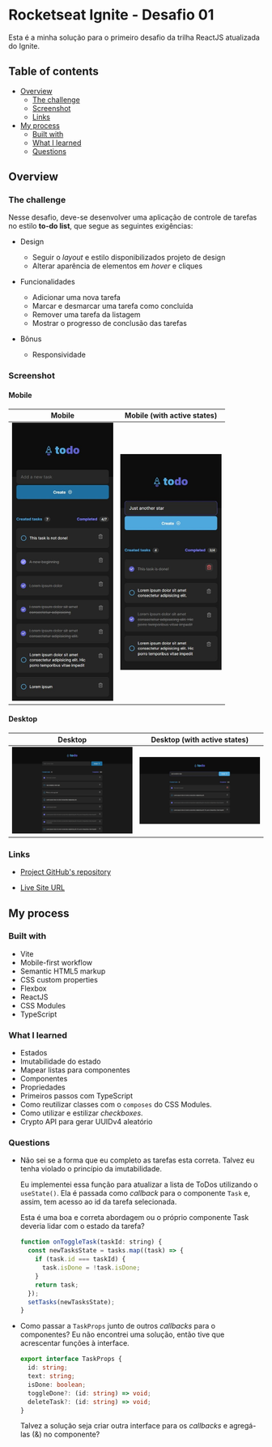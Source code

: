 # Rocketseat Ignite - Desafio 01

Esta é a minha solução para o primeiro desafio da trilha ReactJS atualizada do Ignite.

## Table of contents

- [Overview](#overview)
  - [The challenge](#the-challenge)
  - [Screenshot](#screenshot)
  - [Links](#links)
- [My process](#my-process)
  - [Built with](#built-with)
  - [What I learned](#what-i-learned)
  - [Questions](#questions)

## Overview

### The challenge

Nesse desafio, deve-se desenvolver uma aplicação de controle de tarefas no estilo **to-do list**, que segue as seguintes exigências:

- Design

  - Seguir o _layout_ e estilo disponibilizados projeto de design
  - Alterar aparência de elementos em _hover_ e cliques

- Funcionalidades

  - Adicionar uma nova tarefa
  - Marcar e desmarcar uma tarefa como concluída
  - Remover uma tarefa da listagem
  - Mostrar o progresso de conclusão das tarefas

- Bônus
  - Responsividade

### Screenshot

#### Mobile

|                                              Mobile                                              |                                                Mobile (with active states)                                                 |
| :----------------------------------------------------------------------------------------------: | :------------------------------------------------------------------------------------------------------------------------: |
| <img src="screenshots/mobile.jpeg" alt="Screenshot of my solution for mobile devices" width=200> | <img src="screenshots/mobile-active.jpeg" alt="Screenshot of my solution for mobile devices with active states" width=200> |

#### Desktop

|                                              Desktop                                               |                                                 Desktop (with active states)                                                 |
| :------------------------------------------------------------------------------------------------: | :--------------------------------------------------------------------------------------------------------------------------: |
| <img src="screenshots/desktop.jpeg" alt="Screenshot of my solution for desktop devices" width=600> | <img src="screenshots/desktop-active.jpeg" alt="Screenshot of my solution for desktop devices with active states" width=600> |

### Links

- [Project GitHub's repository](https://www.github.com/jvmdo/rocketseat-ignite/reactjs/todo-list)

- [Live Site URL]()

## My process

### Built with

- Vite
- Mobile-first workflow
- Semantic HTML5 markup
- CSS custom properties
- Flexbox
- ReactJS
- CSS Modules
- TypeScript

### What I learned

- Estados
- Imutabilidade do estado
- Mapear listas para componentes
- Componentes
- Propriedades
- Primeiros passos com TypeScript
- Como reutilizar classes com o `composes` do CSS Modules.
- Como utilizar e estilizar _checkboxes_.
- Crypto API para gerar UUIDv4 aleatório

### Questions

- Não sei se a forma que eu completo as tarefas esta correta. Talvez eu tenha violado o princípio da imutabilidade.

  Eu implementei essa função para atualizar a lista de ToDos utilizando o `useState()`. Ela é passada como _callback_ para o componente `Task` e, assim, tem acesso ao id da tarefa selecionada.

  Esta é uma boa e correta abordagem ou o próprio componente Task deveria lidar com o estado da tarefa?

  ```js
  function onToggleTask(taskId: string) {
    const newTasksState = tasks.map((task) => {
      if (task.id === taskId) {
        task.isDone = !task.isDone;
      }
      return task;
    });
    setTasks(newTasksState);
  }
  ```

- Como passar a `TaskProps` junto de outros _callbacks_ para o componentes? Eu não encontrei uma solução, então tive que acrescentar funções à interface.

  ```ts
  export interface TaskProps {
    id: string;
    text: string;
    isDone: boolean;
    toggleDone?: (id: string) => void;
    deleteTask?: (id: string) => void;
  }
  ```

  Talvez a solução seja criar outra interface para os _callbacks_ e agregá-las (&) no componente?
